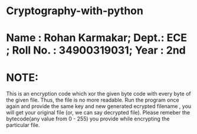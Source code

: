 # Cryptography-with-python

# Name : Rohan Karmakar; Dept.: ECE ; Roll No. : 34900319031; Year : 2nd

# NOTE:
This is an encryption code which xor the given byte code with every byte of the given file.
Thus, the file is no more readable.
Run the program once again and provide the same key and new generated ecrypted filename , you will get your original file (or, we can say decrypted file).
Please remeber the bytecode(any value from 0 - 255) you provide while encrypting the particular file.
